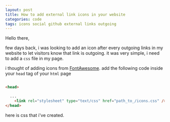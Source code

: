 ```yaml
---
layout: post
title: How to add external link icons in your website
categories: code
tags: icons social github external links outgoing
---
```

Hello there,

few days back, i was looking to add an icon after every outgoing links in my website to let visitors know that link is outgoing.
it was very simple, i need to add a `css` file in my page.
<!--more-->
i thought of adding icons from [FontAwesome](//FontAwesome.io).
add the following code inside your `head` tag of your `html` page
~~~html

<head>

  ...
    <link rel="stylesheet" type="text/css" href="path_to_/icons.css" />
</head>

~~~
here is css that i've created.

<script src="https://gist.github.com/sirkapil/a27c19934646b36a80198427d705b789.js"></script>
